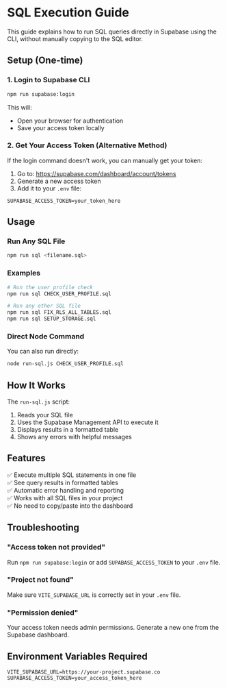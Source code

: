 # SQL Execution Guide

This guide explains how to run SQL queries directly in Supabase using the CLI, without manually copying to the SQL editor.

## Setup (One-time)

### 1. Login to Supabase CLI

```bash
npm run supabase:login
```

This will:
- Open your browser for authentication
- Save your access token locally

### 2. Get Your Access Token (Alternative Method)

If the login command doesn't work, you can manually get your token:

1. Go to: https://supabase.com/dashboard/account/tokens
2. Generate a new access token
3. Add it to your `.env` file:

```env
SUPABASE_ACCESS_TOKEN=your_token_here
```

## Usage

### Run Any SQL File

```bash
npm run sql <filename.sql>
```

### Examples

```bash
# Run the user profile check
npm run sql CHECK_USER_PROFILE.sql

# Run any other SQL file
npm run sql FIX_RLS_ALL_TABLES.sql
npm run sql SETUP_STORAGE.sql
```

### Direct Node Command

You can also run directly:

```bash
node run-sql.js CHECK_USER_PROFILE.sql
```

## How It Works

The `run-sql.js` script:
1. Reads your SQL file
2. Uses the Supabase Management API to execute it
3. Displays results in a formatted table
4. Shows any errors with helpful messages

## Features

✅ Execute multiple SQL statements in one file  
✅ See query results in formatted tables  
✅ Automatic error handling and reporting  
✅ Works with all SQL files in your project  
✅ No need to copy/paste into the dashboard  

## Troubleshooting

### "Access token not provided"

Run `npm run supabase:login` or add `SUPABASE_ACCESS_TOKEN` to your `.env` file.

### "Project not found"

Make sure `VITE_SUPABASE_URL` is correctly set in your `.env` file.

### "Permission denied"

Your access token needs admin permissions. Generate a new one from the Supabase dashboard.

## Environment Variables Required

```env
VITE_SUPABASE_URL=https://your-project.supabase.co
SUPABASE_ACCESS_TOKEN=your_access_token_here
```
